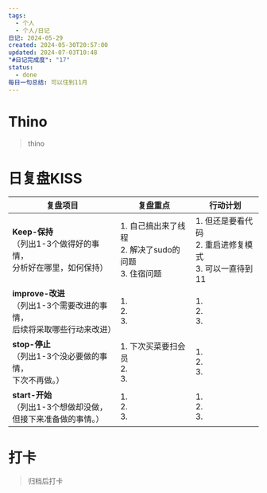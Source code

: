 ```yaml
---
tags:
  - 个人
  - 个人/日记
日记: 2024-05-29
created: 2024-05-30T20:57:00
updated: 2024-07-03T10:48
"#日记完成度": "17"
status:
  - done
每日一句总结: 可以住到11月
---
```


# Thino
> thino

# 日复盘KISS
| **复盘项目**                                             | **复盘重点**                                 | **行动计划**                                 |
| ---------------------------------------------------- | ---------------------------------------- | ---------------------------------------- |
| **Keep-保持**<br>（列出1-3个做得好的事情，<br>   分析好在哪里，如何保持）     | 1.  自己搞出来了线程<br>2. 解决了sudo的问题<br>3. 住宿问题 | 1.  但还是要看代码<br>2. 重启进修复模式<br>3. 可以一直待到11 |
| **improve-改进**<br>（列出1-3个需要改进的事情，<br>  后续将采取哪些行动来改进） | 1.  <br>2. <br>3.                        | 1.  <br>2. <br>3.                        |
| **stop-停止**<br>（列出1-3个没必要做的事情，<br>下次不再做。）            | 1.  下次买菜要扫会员<br>2. <br>3.                | 1.  <br>2. <br>3.                        |
| **start-开始**<br>（列出1-3个想做却没做，<br>但接下来准备做的事情。）        | 1.  <br>2. <br>3.                        | 1.  <br>2. <br>3.                        |



# 打卡
> 归档后打卡


